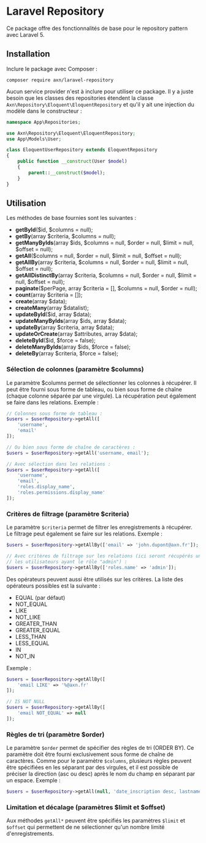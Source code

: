 # Laravel Repository

Ce package offre des fonctionnalités de base pour le repository pattern avec Laravel 5.

## Installation

Inclure le package avec Composer :

```
composer require axn/laravel-repository
```

Aucun service provider n'est à inclure pour utiliser ce package. Il y a juste besoin
que les classes des repositories étendent la classe `Axn\Repository\Eloquent\EloquentRepository`
et qu'il y ait une injection du modèle dans le constructeur :

```php
namespace App\Repositories;

use Axn\Repository\Eloquent\EloquentRepository;
use App\Models\User;

class EloquentUserRepository extends EloquentRepository
{
    public function __construct(User $model)
    {
        parent::__construct($model);
    }
}
```

## Utilisation

Les méthodes de base fournies sont les suivantes :

- **getById**($id, $columns = null);
- **getBy**(array $criteria, $columns = null);
- **getManyByIds**(array $ids, $columns = null, $order = null, $limit = null, $offset = null);
- **getAll**($columns = null, $order = null, $limit = null, $offset = null);
- **getAllBy**(array $criteria, $columns = null, $order = null, $limit = null, $offset = null);
- **getAllDistinctBy**(array $criteria, $columns = null, $order = null, $limit = null, $offset = null);
- **paginate**($perPage, array $criteria = [], $columns = null, $order = null);
- **count**(array $criteria = []);
- **create**(array $data);
- **createMany**(array $datalist);
- **updateById**($id, array $data);
- **updateManyByIds**(array $ids, array $data);
- **updateBy**(array $criteria, array $data);
- **updateOrCreate**(array $attributes, array $data);
- **deleteById**($id, $force = false);
- **deleteManyByIds**(array $ids, $force = false);
- **deleteBy**(array $criteria, $force = false);

### Sélection de colonnes (paramètre $columns)

Le paramètre $columns permet de sélectionner les colonnes à récupérer. Il peut être
fourni sous forme de tableau, ou bien sous forme de chaîne (chaque colonne séparée
par une virgule). La récupération peut également se faire dans les relations. Exemple :

```php
// Colonnes sous forme de tableau :
$users = $userRepository->getAll([
    'username',
    'email'
]);

// Ou bien sous forme de chaîne de caractères :
$users = $userRepository->getAll('username, email');

// Avec sélection dans les relations :
$users = $userRepository->getAll([
    'username',
    'email',
    'roles.display_name',
    'roles.permissions.display_name'
]);
```

### Critères de filtrage (paramètre $criteria)

Le paramètre `$criteria` permet de filtrer les enregistrements à récupérer. Le filtrage
peut également se faire sur les relations. Exemple :

```php
$users = $userRepository->getAllBy(['email' => 'john.dupont@axn.fr']);

// Avec critères de filtrage sur les relations (ici seront récupérés uniquement
// les utilisateurs ayant le rôle "admin") :
$users = $userRepository->getAllBy(['roles.name' => 'admin']);
```

Des opérateurs peuvent aussi être utilisés sur les critères. La liste des opérateurs
possibles est la suivante :

- EQUAL (par défaut)
- NOT_EQUAL
- LIKE
- NOT_LIKE
- GREATER_THAN
- GREATER_EQUAL
- LESS_THAN
- LESS_EQUAL
- IN
- NOT_IN

Exemple :

```php
$users = $userRepository->getAllBy([
    'email LIKE' => '%@axn.fr'
]);

// IS NOT NULL
$users = $userRepository->getAllBy([
    'email NOT_EQUAL' => null
]);
```

### Règles de tri (paramètre $order)

Le paramètre `$order` permet de spécifier des règles de tri (ORDER BY). Ce paramètre
doit être fourni exclusivement sous forme de chaîne de caractères. Comme pour le
paramètre `$columns`, plusieurs règles peuvent être spécifiées en les séparant par
des virgules, et il est possible de préciser la direction (asc ou desc) après le nom
du champ en séparant par un espace. Exemple :

```php
$users = $userRepository->getAll(null, 'date_inscription desc, lastname, firstname');
```

### Limitation et décalage (paramètres $limit et $offset)

Aux méthodes `getAll*` peuvent être spécifiés les paramètres `$limit` et `$offset`
qui permettent de ne sélectionner qu'un nombre limité d'enregistrements.
